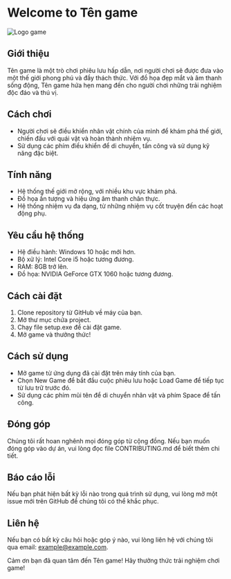 # Welcome to Tên game

![Logo game](link_to_logo)

## Giới thiệu
Tên game là một trò chơi phiêu lưu hấp dẫn, nơi người chơi sẽ được đưa vào một thế giới phong phú và đầy thách thức. Với đồ họa đẹp mắt và âm thanh sống động, Tên game hứa hẹn mang đến cho người chơi những trải nghiệm độc đáo và thú vị.

## Cách chơi
- Người chơi sẽ điều khiển nhân vật chính của mình để khám phá thế giới, chiến đấu với quái vật và hoàn thành nhiệm vụ.
- Sử dụng các phím điều khiển để di chuyển, tấn công và sử dụng kỹ năng đặc biệt.

## Tính năng
- Hệ thống thế giới mở rộng, với nhiều khu vực khám phá.
- Đồ họa ấn tượng và hiệu ứng âm thanh chân thực.
- Hệ thống nhiệm vụ đa dạng, từ những nhiệm vụ cốt truyện đến các hoạt động phụ.

## Yêu cầu hệ thống
- Hệ điều hành: Windows 10 hoặc mới hơn.
- Bộ xử lý: Intel Core i5 hoặc tương đương.
- RAM: 8GB trở lên.
- Đồ họa: NVIDIA GeForce GTX 1060 hoặc tương đương.

## Cách cài đặt
1. Clone repository từ GitHub về máy của bạn.
2. Mở thư mục chứa project.
3. Chạy file setup.exe để cài đặt game.
4. Mở game và thưởng thức!

## Cách sử dụng
- Mở game từ ứng dụng đã cài đặt trên máy tính của bạn.
- Chọn New Game để bắt đầu cuộc phiêu lưu hoặc Load Game để tiếp tục từ lưu trữ trước đó.
- Sử dụng các phím mũi tên để di chuyển nhân vật và phím Space để tấn công.

## Đóng góp
Chúng tôi rất hoan nghênh mọi đóng góp từ cộng đồng. Nếu bạn muốn đóng góp vào dự án, vui lòng đọc file CONTRIBUTING.md để biết thêm chi tiết.

## Báo cáo lỗi
Nếu bạn phát hiện bất kỳ lỗi nào trong quá trình sử dụng, vui lòng mở một issue mới trên GitHub để chúng tôi có thể khắc phục.

## Liên hệ
Nếu bạn có bất kỳ câu hỏi hoặc góp ý nào, vui lòng liên hệ với chúng tôi qua email: example@example.com.

Cảm ơn bạn đã quan tâm đến Tên game! Hãy thưởng thức trải nghiệm chơi game!
